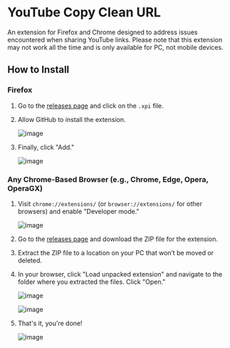 # YouTube Copy Clean URL

An extension for Firefox and Chrome designed to address issues encountered when sharing YouTube links. Please note that this extension may not work all the time and is only available for PC, not mobile devices.

## How to Install

### Firefox

1. Go to the [releases page](https://github.com/RaspberryKitty1/Youtube-Copy-Clean-Url/releases) and click on the `.xpi` file.
2. Allow GitHub to install the extension.

   ![image](https://github.com/user-attachments/assets/97145067-c370-4d1f-b87d-2ee8c0189c24)

3. Finally, click "Add."

   ![image](https://github.com/user-attachments/assets/59f32b9f-9443-4cc4-a76d-b732bf893b7e)

### Any Chrome-Based Browser (e.g., Chrome, Edge, Opera, OperaGX)

1. Visit `chrome://extensions/` (or `browser://extensions/` for other browsers) and enable "Developer mode."

   ![image](https://github.com/user-attachments/assets/c53c8b31-ecb9-4605-943b-f604028d83b3)

2. Go to the [releases page](https://github.com/RaspberryKitty1/Youtube-Copy-Clean-Url/releases) and download the ZIP file for the extension.
3. Extract the ZIP file to a location on your PC that won’t be moved or deleted.
4. In your browser, click "Load unpacked extension" and navigate to the folder where you extracted the files. Click "Open."

   ![image](https://github.com/user-attachments/assets/376682ed-92ed-4b9c-bf77-7694f40ae7ca)

   ![image](https://github.com/user-attachments/assets/33fc4ede-0d73-4775-be09-629506f3933e)

5. That's it, you're done!

   ![image](https://github.com/user-attachments/assets/5eb362e1-209d-4a1d-aaa9-9d40a924f587)
